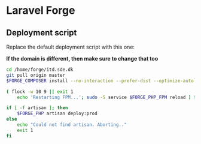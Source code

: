 # Laravel Forge

## Deployment script

Replace the default deployment script with this one:

__If the domain is different, then make sure to change that too__

```bash
cd /home/forge/itd.sde.dk
git pull origin master
$FORGE_COMPOSER install --no-interaction --prefer-dist --optimize-autoloader --no-dev

( flock -w 10 9 || exit 1
    echo 'Restarting FPM...'; sudo -S service $FORGE_PHP_FPM reload ) 9>/tmp/fpmlock

if [ -f artisan ]; then
    $FORGE_PHP artisan deploy:prod
else
    echo "Could not find artisan. Aborting.."
    exit 1
fi
```
